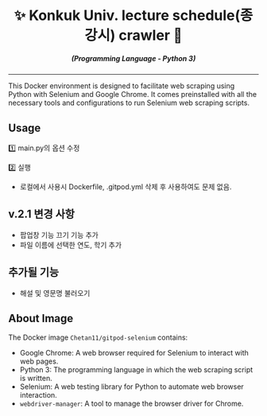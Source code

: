 <div align="center" style="margin-top: 0;">
  <h1>✨ Konkuk Univ. lecture schedule(종강시) crawler 🤖</h1>
</div>
<em>
  <h5 align="center">(Programming Language - Python 3)</h5>
</em>
  
---

This Docker environment is designed to facilitate web scraping using Python with Selenium and Google Chrome. It comes preinstalled with all the necessary tools and configurations to run Selenium web scraping scripts.


## Usage

1️⃣ main.py의 옵션 수정

2️⃣ 실행

 * 로컬에서 사용시 Dockerfile, .gitpod.yml 삭제 후 사용하여도 문제 없음.

## v.2.1 변경 사항

- 팝업창 기능 끄기 기능 추가
- 파일 이름에 선택한 연도, 학기 추가

## 추가될 기능

- 해설 및 영문명 불러오기

## About Image

The Docker image `Chetan11/gitpod-selenium` contains:

- Google Chrome: A web browser required for Selenium to interact with web pages.
- Python 3: The programming language in which the web scraping script is written.
- Selenium: A web testing library for Python to automate web browser interaction.
- `webdriver-manager`: A tool to manage the browser driver for Chrome.
